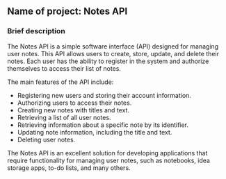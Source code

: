 ## Name of project: Notes API

### Brief description
The Notes API is a simple software interface (API)
designed for managing user notes. 
This API allows users to create, store, update, and delete their notes. 
Each user has the ability to register in the system 
and authorize themselves to access their list of notes.

The main features of the API include:

- Registering new users and storing their account information.
- Authorizing users to access their notes.
- Creating new notes with titles and text.
- Retrieving a list of all user notes.
- Retrieving information about a specific note by its identifier.
- Updating note information, including the title and text.
- Deleting user notes.

The Notes API is an excellent solution for developing applications 
that require functionality for managing user notes, 
such as notebooks, idea storage apps, to-do lists, and many others.
